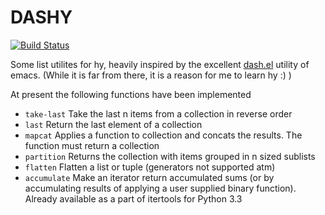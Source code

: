 DASHY
=====
[![Build Status](https://travis-ci.org/theanalyst/dashy.png?branch=master)](https://travis-ci.org/theanalyst/dashy)

Some list utilites for hy, heavily inspired by the excellent
[dash.el](https://github.com/magnars/dash.el) utility of emacs.
(While it is far from there, it is a reason for me to learn hy :) )

At present the following functions have been implemented
- `take-last` Take the last n items from a collection in reverse order
- `last` Return the last element of a collection
- `mapcat` Applies a function to collection and concats the
  results. The function must return a collection
- `partition` Returns the collection with items grouped in n sized sublists
- `flatten` Flatten a list or tuple (generators not supported atm)
- `accumulate` Make an iterator return accumulated sums (or by
  accumulating results of applying a user supplied binary function).
  Already available as a part of itertools for Python 3.3
